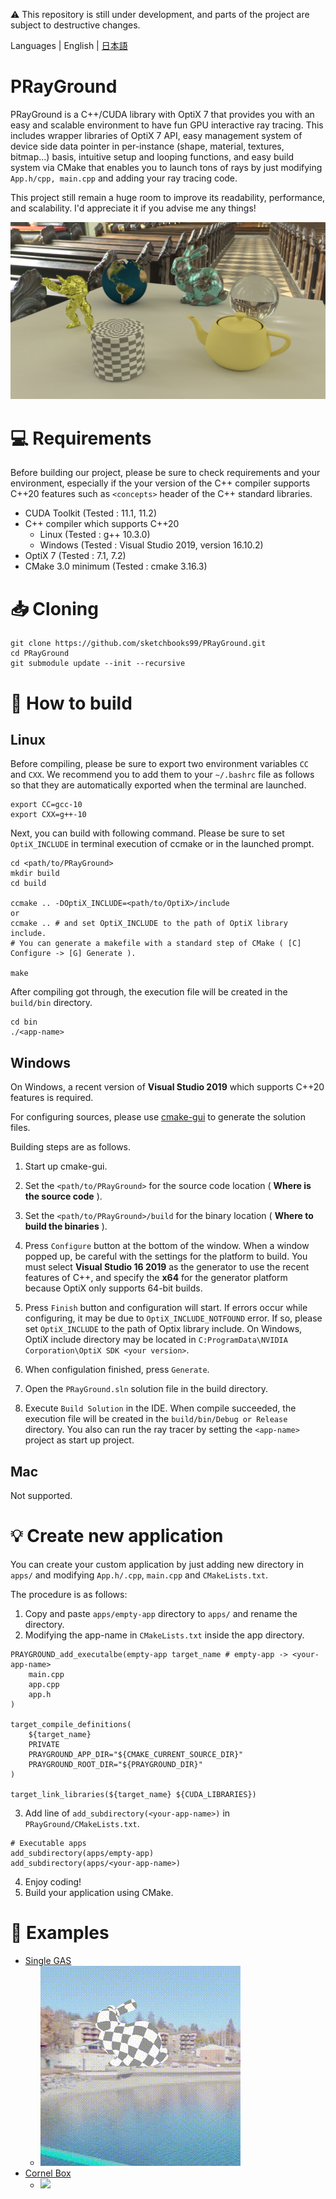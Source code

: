 :warning: This repository is still under development, and parts of the project are subject to destructive changes.

Languages | English | [日本語](README_ja.md)

# PRayGround

PRayGround is a C++/CUDA library with OptiX 7 that provides you with an easy and scalable environment to have fun GPU interactive ray tracing. This includes wrapper libraries of OptiX 7 API, easy management system of device side data pointer in per-instance (shape, material, textures, bitmap...) basis, intuitive setup and looping functions, and easy build system via CMake that enables you to launch tons of rays by just modifying `App.h/cpp, main.cpp` and adding your ray tracing code.

This project still remain a huge room to improve its readability, performance, and scalability. I'd appreciate it if you advise me any things!

![output.png](result/016_env.jpg)

# :computer: Requirements
Before building our project, please be sure to check requirements and your environment, especially if the your version of the C++ compiler supports C++20 features such as `<concepts>` header of the C++ standard libraries.

- CUDA Toolkit (Tested : 11.1, 11.2)
- C++ compiler which supports C++20 
    - Linux (Tested : g++ 10.3.0)
    - Windows (Tested : Visual Studio 2019, version 16.10.2) 
- OptiX 7 (Tested : 7.1, 7.2)
- CMake 3.0 minimum (Tested : cmake 3.16.3)

# :inbox_tray: Cloning
```
git clone https://github.com/sketchbooks99/PRayGround.git
cd PRayGround
git submodule update --init --recursive 
```

# :hammer: How to build
## Linux
Before compiling, please be sure to export two environment variables `CC` and `CXX`. We recommend you to add them to your `~/.bashrc` file as follows so that they are automatically exported when the terminal are launched.
```
export CC=gcc-10
export CXX=g++-10
```
Next, you can build with following command. Please be sure to set `OptiX_INCLUDE` in terminal execution of ccmake or in the launched prompt.
```
cd <path/to/PRayGround>
mkdir build
cd build

ccmake .. -DOptiX_INCLUDE=<path/to/OptiX>/include
or 
ccmake .. # and set OptiX_INCLUDE to the path of OptiX library include.
# You can generate a makefile with a standard step of CMake ( [C] Configure -> [G] Generate ).

make
```

After compiling got through, the execution file will be created in the `build/bin` directory. 
```
cd bin
./<app-name>
```

## Windows
On Windows, a recent version of **Visual Studio 2019** which supports C++20 features is required.

For configuring sources, please use [cmake-gui](https://cmake.org/download/) to generate the solution files.

Building steps are as follows.

1. Start up cmake-gui.

2. Set the `<path/to/PRayGround>` for the source code location ( **Where is the source code** ). 

3. Set the `<path/to/PRayGround>/build` for the binary location ( **Where to build the binaries** ).

4. Press `Configure` button at the bottom of the window. When a window popped up, be careful with the settings for the platform to build. You must select **Visual Studio 16 2019** as the generator to use the recent features of C++, and specify the **x64** for the generator platform because OptiX only supports 64-bit builds.

5. Press `Finish` button and configuration will start. If errors occur while configuring, it may be due to `OptiX_INCLUDE_NOTFOUND` error. If so, please set `OptiX_INCLUDE` to the path of Optix library include. On Windows, OptiX include directory may be located in `C:ProgramData\NVIDIA Corporation\OptiX SDK <your version>`.

6. When configulation finished, press `Generate`.

7. Open the `PRayGround.sln` solution file in the build directory.

8. Execute `Build Solution` in the IDE. When compile succeeded, the execution file will be created in the `build/bin/Debug or Release` directory. You also can run the ray tracer by setting the `<app-name>` project as start up project.

## Mac
Not supported.

# :bulb: Create new application
You can create your custom application by just adding new directory in `apps/` and modifying `App.h/.cpp`, `main.cpp` and `CMakeLists.txt`. 

The procedure is as follows:
1. Copy and paste `apps/empty-app` directory to `apps/` and rename the directory. 
2. Modifying the app-name in `CMakeLists.txt` inside the app directory. 
```
PRAYGROUND_add_executalbe(empty-app target_name # empty-app -> <your-app-name>
    main.cpp 
    app.cpp 
    app.h
)

target_compile_definitions(
    ${target_name}
    PRIVATE
    PRAYGROUND_APP_DIR="${CMAKE_CURRENT_SOURCE_DIR}"
    PRAYGROUND_ROOT_DIR="${PRAYGROUND_DIR}"
)

target_link_libraries(${target_name} ${CUDA_LIBRARIES})
```
3. Add line of `add_subdirectory(<your-app-name>)` in `PRayGround/CMakeLists.txt`.
```
# Executable apps
add_subdirectory(apps/empty-app)
add_subdirectory(apps/<your-app-name>)
```
4. Enjoy coding!
5. Build your application using CMake.

# :art: Examples
- [Single GAS](https://github.com/sketchbooks99/PRayGround/tree/master/examples/single-gas)
  - ![](examples/single-gas/single-gas.gif)
- [Cornel Box](https://github.com/sketchbooks99/PRayGround/tree/master/examples/cornel)
  - <img src=examples/cornel/cornel.gif width=320>


